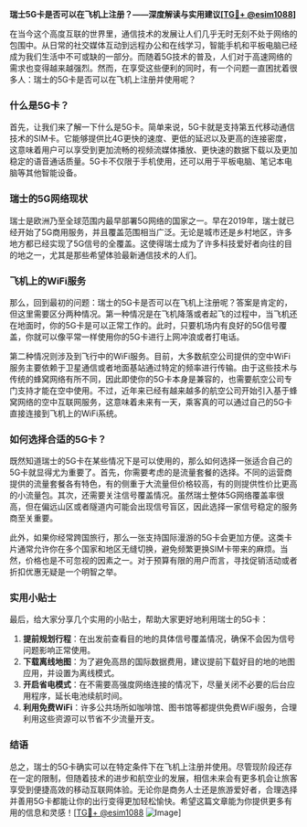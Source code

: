 **瑞士5G卡是否可以在飞机上注册？——深度解读与实用建议[[TG💪+ @esim1088](https://t.me/s/esim1088)]**

在当今这个高度互联的世界里，通信技术的发展让人们几乎无时无刻不处于网络的包围中。从日常的社交媒体互动到远程办公和在线学习，智能手机和平板电脑已经成为我们生活中不可或缺的一部分。而随着5G技术的普及，人们对于高速网络的需求也变得越来越强烈。然而，在享受这些便利的同时，有一个问题一直困扰着很多人：瑞士的5G卡是否可以在飞机上注册并使用呢？

### 什么是5G卡？

首先，让我们来了解一下什么是5G卡。简单来说，5G卡就是支持第五代移动通信技术的SIM卡。它能够提供比4G更快的速度、更低的延迟以及更高的连接密度，这意味着用户可以享受到更加流畅的视频流媒体播放、更快速的数据下载以及更加稳定的语音通话质量。5G卡不仅限于手机使用，还可以用于平板电脑、笔记本电脑等其他智能设备。

### 瑞士的5G网络现状

瑞士是欧洲乃至全球范围内最早部署5G网络的国家之一。早在2019年，瑞士就已经开始了5G商用服务，并且覆盖范围相当广泛。无论是城市还是乡村地区，许多地方都已经实现了5G信号的全覆盖。这使得瑞士成为了许多科技爱好者向往的目的地之一，尤其是那些希望体验最新通信技术的人们。

### 飞机上的WiFi服务

那么，回到最初的问题：瑞士的5G卡是否可以在飞机上注册呢？答案是肯定的，但这里需要区分两种情况。第一种情况是在飞机降落或者起飞的过程中，当飞机还在地面时，你的5G卡是可以正常工作的。此时，只要机场内有良好的5G信号覆盖，你就可以像平常一样使用你的5G卡进行上网冲浪或者打电话。

第二种情况则涉及到飞行中的WiFi服务。目前，大多数航空公司提供的空中WiFi服务主要依赖于卫星通信或者地面基站通过特定的频率进行传输。由于这些技术与传统的蜂窝网络有所不同，因此即使你的5G卡本身是兼容的，也需要航空公司专门支持才能在空中使用。不过，近年来已经有越来越多的航空公司开始引入基于蜂窝网络的空中互联网服务，这意味着未来有一天，乘客真的可以通过自己的5G卡直接连接到飞机上的WiFi系统。

### 如何选择合适的5G卡？

既然知道瑞士的5G卡在某些情况下是可以使用的，那么如何选择一张适合自己的5G卡就显得尤为重要了。首先，你需要考虑的是流量套餐的选择。不同的运营商提供的流量套餐各有特色，有的侧重于大流量但价格较高，有的则提供性价比更高的小流量包。其次，还需要关注信号覆盖情况。虽然瑞士整体5G网络覆盖率很高，但在偏远山区或者隧道内可能会出现信号盲区，因此选择一家信号稳定的服务商至关重要。

此外，如果你经常跨国旅行，那么一张支持国际漫游的5G卡会更加方便。这类卡片通常允许你在多个国家和地区无缝切换，避免频繁更换SIM卡带来的麻烦。当然，价格也是不可忽视的因素之一。对于预算有限的用户而言，寻找促销活动或者折扣优惠无疑是一个明智之举。

### 实用小贴士

最后，给大家分享几个实用的小贴士，帮助大家更好地利用瑞士的5G卡：

1. **提前规划行程**：在出发前查看目的地的具体信号覆盖情况，确保不会因为信号问题影响正常使用。
2. **下载离线地图**：为了避免高昂的国际数据费用，建议提前下载好目的地的地图应用，并设置为离线模式。
3. **开启省电模式**：在不需要高强度网络连接的情况下，尽量关闭不必要的后台应用程序，延长电池续航时间。
4. **利用免费WiFi**：许多公共场所如咖啡馆、图书馆等都提供免费WiFi服务，合理利用这些资源可以节省不少流量开支。

### 结语

总之，瑞士的5G卡确实可以在特定条件下在飞机上注册并使用。尽管现阶段还存在一定的限制，但随着技术的进步和航空业的发展，相信未来会有更多机会让旅客享受到便捷高效的移动互联网体验。无论你是商务人士还是旅游爱好者，合理选择并善用5G卡都能让你的出行变得更加轻松愉快。希望这篇文章能为你提供更多有用的信息和灵感！[[TG💪+ @esim1088](https://t.me/s/esim1088) ![Image](https://i.postimg.cc/4NQfJmqS/Snipaste-2025-05-13-00-14-12.png)]